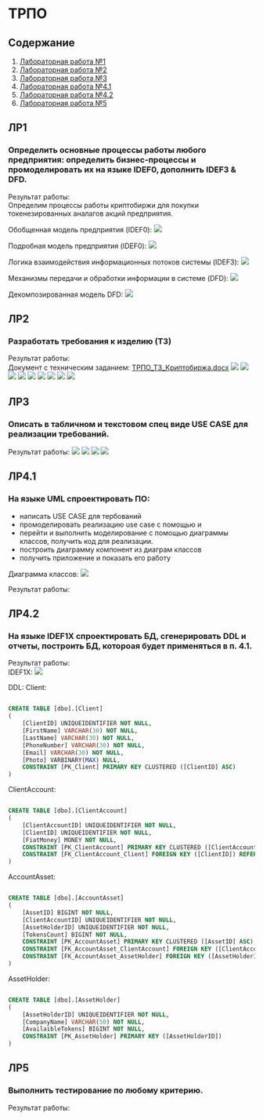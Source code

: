 # ТРПО
## Содержание
1. [Лабораторная работа №1](#LR1)
2. [Лабораторная работа №2](#LR2)
3. [Лабораторная работа №3](#LR3)
4. [Лабораторная работа №4.1](#LR4_1)
5. [Лабораторная работа №4.2](#LR4_2)
6. [Лабораторная работа №5](#LR5)

## <a name="LR1"></a> ЛР1
### Определить основные процессы работы любого предприятия: определить бизнес-процессы и промоделировать их на языке IDEF0, дополнить IDEF3 & DFD.

Результат работы:   
Определим процессы работы криптобиржи для покупки токенезированных аналагов акций предприятия.

Обобщенная модель предприятия (IDEF0):
![](/lab1/img/idef0_a_0.png)

Подробная модель предприятия (IDEF0):
![](/lab1/img/idef0_a_0_1_1.png)

Логика взаимодействия информационных потоков системы (IDEF3):
![](/lab1/img/idef3.png)

Механизмы передачи и обработки информации в системе (DFD):
![](/lab1/img/dfd.png)

Декомпозированная модель DFD:
![](/lab1/img/dfd_decomposition.png)


## <a name="LR2"></a> ЛР2
### Разработать требования к изделию (ТЗ)

Результат работы:   
Документ с техническим заданием: [ТРПО_ТЗ_Криптобиржа.docx](/lab2/ТРПО_ТЗ_Криптобиржа.docx)
![](/lab2/images/1.png)
![](/lab2/images/2.png)
![](/lab2/images/3.png)
![](/lab2/images/4.png)
![](/lab2/images/5.png)
![](/lab2/images/6.png)
![](/lab2/images/7.png)
![](/lab2/images/8.png)
![](/lab2/images/9.png)


## <a name="LR3"></a> ЛР3
### Описать в табличном и текстовом спец виде USE CASE для реализации требований.

Результат работы:
![](/lab3/img/1.png)
![](/lab3/img/2.png)
![](/lab3/img/3.png)
![](/lab3/img/4.png)

## <a name="LR4_1"></a> ЛР4.1
### На языке UML спроектировать ПО:
- написать USE CASE для тербований
- промоделировать реализацию use case с помощью и 
- перейти и выполнить моделирование с помощью диаграммы классов, получить код для реализации.
- построить диаграмму компонент из диаграм классов
- получить приложение и показать его работу



Диаграмма классов:
![](/lab4_1/images/class_diagram.png)

Результат работы:

## <a name="LR4_2"></a> ЛР4.2
### На языке IDEF1X спроектировать БД, сгенерировать DDL и отчеты, построить БД, котороая будет применяться в п. 4.1.

Результат работы:   
IDEF1X:
![](/lab4_2/img/diagram.png)

DDL:
Client:
``` SQL

CREATE TABLE [dbo].[Client]
(
	[ClientID] UNIQUEIDENTIFIER NOT NULL, 
    [FirstName] VARCHAR(30) NOT NULL, 
    [LastName] VARCHAR(30) NOT NULL, 
    [PhoneNumber] VARCHAR(30) NOT NULL, 
    [Email] VARCHAR(30) NOT NULL, 
    [Photo] VARBINARY(MAX) NULL, 
    CONSTRAINT [PK_Client] PRIMARY KEY CLUSTERED ([ClientID] ASC)
)


```

ClientAccount:
``` SQL

CREATE TABLE [dbo].[ClientAccount]
(
	[ClientAccountID] UNIQUEIDENTIFIER NOT NULL, 
    [ClientID] UNIQUEIDENTIFIER NOT NULL, 
    [FiatMoney] MONEY NOT NULL, 
    CONSTRAINT [PK_ClientAccount] PRIMARY KEY CLUSTERED ([ClientAccountID] ASC), 
    CONSTRAINT [FK_ClientAccount_Client] FOREIGN KEY ([ClientID]) REFERENCES [dbo].[Client]([ClientID])
)


```

AccountAsset:
``` SQL

CREATE TABLE [dbo].[AccountAsset]
(
	[AssetID] BIGINT NOT NULL, 
    [ClientAccountID] UNIQUEIDENTIFIER NOT NULL, 
    [AssetHolderID] UNIQUEIDENTIFIER NOT NULL, 
    [TokensCount] BIGINT NOT NULL, 
    CONSTRAINT [PK_AccountAsset] PRIMARY KEY CLUSTERED ([AssetID] ASC), 
    CONSTRAINT [FK_AccountAsset_ClientAccount] FOREIGN KEY ([ClientAccountID]) REFERENCES [dbo].[ClientAccount]([ClientAccountID]), 
    CONSTRAINT [FK_AccountAsset_AssetHolder] FOREIGN KEY ([AssetHolderID]) REFERENCES [dbo].[AssetHolder]([AssetHolderID])
)


```

AssetHolder:
``` SQL

CREATE TABLE [dbo].[AssetHolder]
(
	[AssetHolderID] UNIQUEIDENTIFIER NOT NULL, 
    [CompanyName] VARCHAR(50) NOT NULL, 
    [AvailaibleTokens] BIGINT NOT NULL, 
    CONSTRAINT [PK_AssetHolder] PRIMARY KEY ([AssetHolderID])
)

```


## <a name="LR5"></a> ЛР5
### Выполнить тестирование по любому критерию.

Результат работы:
